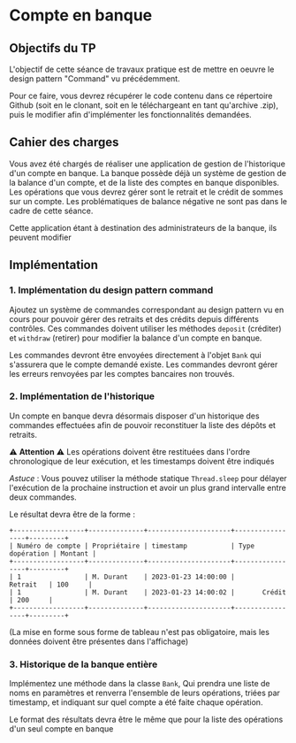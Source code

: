 # Compte en banque

## Objectifs du TP

L'objectif de cette séance de travaux pratique est de mettre en oeuvre le design pattern "Command" vu précédemment.

Pour ce faire, vous devrez récupérer le code contenu dans ce répertoire Github (soit en le clonant, soit en le téléchargeant en tant qu'archive .zip), puis le modifier afin d'implémenter les fonctionnalités demandées.

## Cahier des charges

Vous avez été chargés de réaliser une application de gestion de l'historique d'un compte en banque. La banque possède déjà un système de gestion de la balance d'un compte, et de la liste des comptes en banque disponibles. Les opérations que vous devrez gérer sont le retrait et le crédit de sommes sur un compte. Les problématiques de balance négative ne sont pas dans le cadre de cette séance.

Cette application étant à destination des administrateurs de la banque, ils peuvent modifier 

## Implémentation

### 1. Implémentation du design pattern command

Ajoutez un système de commandes correspondant au design pattern vu en cours pour pouvoir gérer des retraits et des crédits depuis différents contrôles. Ces commandes doivent utiliser les méthodes `deposit` (créditer) et `withdraw` (retirer) pour modifier la balance d'un compte en banque.

Les commandes devront être envoyées directement à l'objet `Bank` qui s'assurera que le compte demandé existe. Les commandes devront gérer les erreurs renvoyées par les comptes bancaires non trouvés.

### 2. Implémentation de l'historique

Un compte en banque devra désormais disposer d'un historique des commandes effectuées afin de pouvoir reconstituer la liste des dépôts et retraits.

:warning: __Attention__ :warning: Les opérations doivent être restituées dans l'ordre chronologique de leur exécution, et les timestamps doivent être indiqués

_Astuce_ : Vous pouvez utiliser la méthode statique `Thread.sleep` pour délayer l'exécution de la prochaine instruction et avoir un plus grand intervalle entre deux commandes.

Le résultat devra être de la forme :

```
+------------------+--------------+---------------------+-----------------+---------+
| Numéro de compte | Propriétaire | timestamp           | Type dopération | Montant |
+------------------+--------------+---------------------+-----------------+---------+
| 1                | M. Durant    | 2023-01-23 14:00:00 |       Retrait   | 100     |
| 1                | M. Durant    | 2023-01-23 14:00:02 |       Crédit    | 200     |
+------------------+--------------+---------------------+-----------------+---------+
```

(La mise en forme sous forme de tableau n'est pas obligatoire, mais les données doivent être présentes dans l'affichage)

### 3. Historique de la banque entière

Implémentez une méthode dans la classe `Bank`, Qui prendra une liste de noms en paramètres et renverra l'ensemble de leurs opérations, triées par timestamp, et indiquant sur quel compte a été faite chaque opération.

Le format des résultats devra être le même que pour la liste des opérations d'un seul compte en banque
